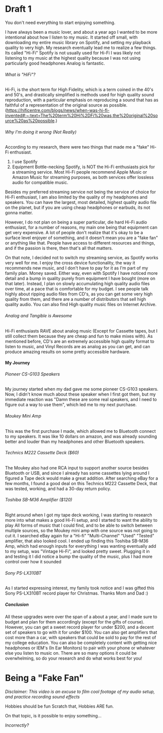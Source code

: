 # Draft 1

You don't need everything to start enjoying something.

I have always been a music lover, and about a year ago I wanted to be more intentional about how I listen to my music. 
It started off small, with downloading my entire music library on Spotify, and setting my playback quality to very high.
My research eventually lead me to realize a few things.
Its called "Hi-Fi"
Spotify is not usually used for Hi-Fi
I was likely not listening to my music at the highest quality because I was not using particularly good headphones
Analog is fantastic.

###### What is "HiFi"?
Hi-Fi, is the short term for High Fidelity, which is a term coined in the 40's and 50's, and drastically simplified is methods used for high quality sound reproduction, with a particular emphasis on reproducing a sound that has as faithful of a representation of the original source as possible.
(https://hificentre.com/blogs/news/when-was-hi-fi-invented#:~:text=The%20term%20Hi%2DFi%20was,the%20original%20source%20as%20possible.)

###### Why I'm doing it wrong (Not Really)
According to my research, there were two things that made me a "fake" Hi-Fi enthusiast.
1. I use Spotify
2. Equipment Bottle-necking
Spotify, is NOT the Hi-Fi enthusiasts pick for a streaming service. Most Hi-Fi people recommend Apple Music or Amazon Music for streaming purposes, as both services offer lossless audio for compatible music.

Besides my preferred streaming service not being the service of choice for Hi-Fi enthusiast, I am also limited by the quality of my headphones and speakers. You can have the largest, most detailed, highest quality audio file on the planet, but if you are using cheap headphones or earbuds, its not gonna matter. 

However, I do not plan on being a super particular, die hard Hi-Fi audio enthusiast, for a number of reasons, my main one being that equipment can get very expensive. A lot of people don't realize that it's okay to be a surface level enjoyer of something, and it doesn't mean you are a "fake fan" or anything like that. People have access to different resources and things, and if the passion is there, then that's all that matters. 

On that note, I decided not to switch my streaming service, as Spotify works very well for me. I enjoy the cross device functionality, the way it recommends new music, and I don't have to pay for it as I'm part of my family plan. Money saved.
Either way, even with Spotify I have noticed more detail and a bump in quality purely from equipment I have bought (more on that later). 
Instead, I plan on slowly accumulating high quality audio files over time, at a pace that is comfortable for my budget. I see people talk highly about ripping audio files from CD's, as you can get some very high quality from them, and there are a number of distributors that sell high quality audio. You can also find High quality music files on Internet Archive.
###### Analog and Tangible is Awesome
Hi-Fi enthusiasts RAVE about analog music (Except for Cassette tapes, but I still collect them because they are cheap and fun to make mixes with).
As mentioned before, CD's are an extremely accessible high quality format to listen to music, and Vinyl Records are as analog as you can get, and can produce amazing results on some pretty accessible hardware. 

#### My Journey
###### Pioneer CS-G103 Speakers
My journey started when my dad gave me some pioneer CS-G103 speakers. Now, I didn't know much about these speaker when I first got them, but my immediate reaction was "Damn these are some real speakers, and I need to figure out a way to use them", which led me to my next purchase. 
###### Moukey Mini Amp
This was the first purchase I made, which allowed me to Bluetooth connect to my speakers. It was like 10 dollars on amazon, and was already sounding better and louder than my headphones and other Bluetooth speakers.
###### Technics M222 Cassette Deck ($60)
The Moukey also had one RCA input to support another source besides Bluetooth or USB, and since I already has some cassettes lying around I figured a Tape deck would make a great addition. After searching eBay for a few months, I found a good deal on this Technics M222 Cassette Deck, that was tested, working, and had a 30-day return policy. 
###### Toshiba SB-M36 Amplifier ($120)
Right around when I got my tape deck working, I was starting to research more into what makes a good Hi-Fi setup, and I started to want the ability to play All forms of music that I could find, and to be able to switch between multiple sources, so the Moukey mini amp with one source was not going to cut it. I searched eBay again for a  "Hi-fi" "Multi-Channel" "Used" "Tested" amplifier, that also looked cool. I ended up finding this Toshiba SB-M36 Amp, which had enough inputs for everything I was wanting eventually add to my setup, was "Vintage Hi-Fi", and looked pretty sweet. Plugging it in and testing it I did notice a bump the quality of the music, plus I had more control over how it sounded
###### Sony PS-LX310BT
As I started expressing interest, my family took notice and I was gifted this Sony PS-LX310BT record player for Christmas. Thanks Mom and Dad :)



##### Conclusion
All these upgrades were over the span of a about a year, and I made sure to budget and plan for them accordingly (except for the gifts of course). However, you can get a sweet record player for under $200, and a decent set of speakers to go with it for under $100. You can also get amplifiers that cost more than a car, with speakers that could be sold to pay for the rest of my college education. You can also be completely content with getting nice headphones or IEM's (In Ear Monitors) to pair with your phone or whatever else you listen to music on. There are so many options it could be overwhelming, so do your research and do what works best for you!


# Being a "Fake Fan"

*Disclaimer: This video is an excuse to film cool footage of my audio setup, and practice recording sound effects*

Hobbies should be fun 
Scratch that,
Hobbies ARE fun.

On that topic, is it possible to enjoy something...

*Incorrectly?*



